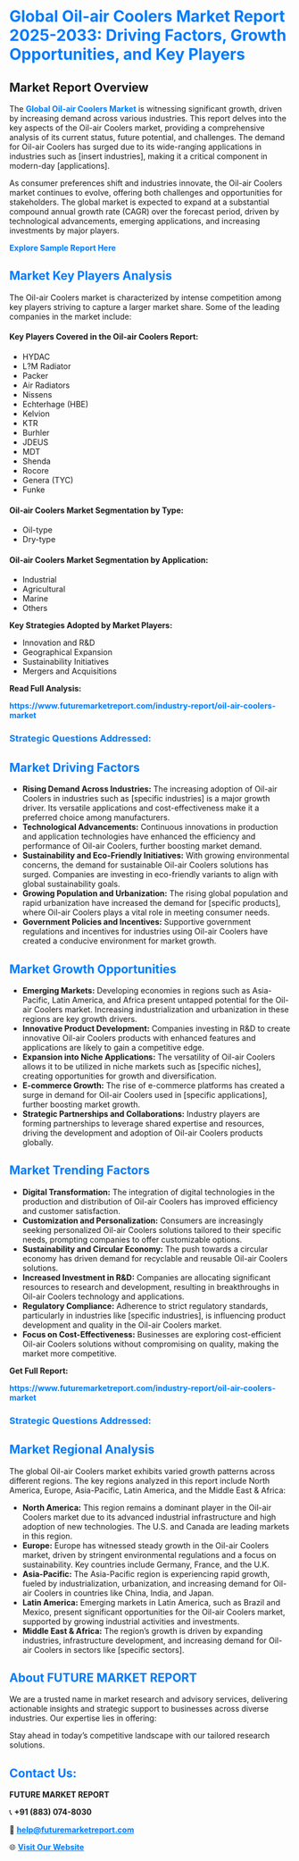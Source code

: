 <h1 style="color: #007BFF;">Global Oil-air Coolers Market Report 2025-2033: Driving Factors, Growth Opportunities, and Key Players</h1>

<section id="overview">
<h2>Market Report Overview</h2>
<p>The <a href="https://www.futuremarketreport.com/industry-report/oil-air-coolers-market" style="color: #007BFF; text-decoration: none;"><strong>Global Oil-air Coolers Market</strong></a> is witnessing significant growth, driven by increasing demand across various industries. This report delves into the key aspects of the Oil-air Coolers market, providing a comprehensive analysis of its current status, future potential, and challenges. The demand for Oil-air Coolers has surged due to its wide-ranging applications in industries such as [insert industries], making it a critical component in modern-day [applications].</p>
<p>As consumer preferences shift and industries innovate, the Oil-air Coolers market continues to evolve, offering both challenges and opportunities for stakeholders. The global market is expected to expand at a substantial compound annual growth rate (CAGR) over the forecast period, driven by technological advancements, emerging applications, and increasing investments by major players.</p>
</section>

<section id="overview">
<p><a href="https://www.futuremarketreport.com/request-sample/reportId=29110" style="color: #007BFF; text-decoration: none;"><strong>Explore Sample Report Here</strong></a></p>
</section>

<section id="key-players">
<h2 style="color: #007BFF;">Market Key Players Analysis</h2>
<p>The Oil-air Coolers market is characterized by intense competition among key players striving to capture a larger market share. Some of the leading companies in the market include:</p>
<h4>Key Players Covered in the Oil-air Coolers Report:</h4>
<ul><li>HYDAC</li><li>L?M Radiator</li><li>Packer</li><li>Air Radiators</li><li>Nissens</li><li>Echterhage (HBE)</li><li>Kelvion</li><li>KTR</li><li>Burhler</li><li>JDEUS</li><li>MDT</li><li>Shenda</li><li>Rocore</li><li>Genera (TYC)</li><li>Funke</li></ul>
<h4>Oil-air Coolers Market Segmentation by Type:</h4>
<ul><li>Oil-type</li><li>Dry-type</li></ul>

<h4>Oil-air Coolers Market Segmentation by Application:</h4>
<ul><li>Industrial</li><li>Agricultural</li><li>Marine</li><li>Others</li></ul>
<p><strong>Key Strategies Adopted by Market Players:</strong></p>
<ul>
<li>Innovation and R&D</li>
<li>Geographical Expansion</li>
<li>Sustainability Initiatives</li>
<li>Mergers and Acquisitions</li>
</ul>
</section>

<section>
<p><strong>Read Full Analysis: </strong></p><a href="https://www.futuremarketreport.com/industry-report/oil-air-coolers-market" style="color: #007BFF; text-decoration: none;"><strong>https://www.futuremarketreport.com/industry-report/oil-air-coolers-market</strong></a>
<h3 style="color: #007BFF;">Strategic Questions Addressed:</h3>
</section>

<section id="driving-factors">
<h2 style="color: #007BFF;">Market Driving Factors</h2>
<ul>
<li><strong>Rising Demand Across Industries:</strong> The increasing adoption of Oil-air Coolers in industries such as [specific industries] is a major growth driver. Its versatile applications and cost-effectiveness make it a preferred choice among manufacturers.</li>
<li><strong>Technological Advancements:</strong> Continuous innovations in production and application technologies have enhanced the efficiency and performance of Oil-air Coolers, further boosting market demand.</li>
<li><strong>Sustainability and Eco-Friendly Initiatives:</strong> With growing environmental concerns, the demand for sustainable Oil-air Coolers solutions has surged. Companies are investing in eco-friendly variants to align with global sustainability goals.</li>
<li><strong>Growing Population and Urbanization:</strong> The rising global population and rapid urbanization have increased the demand for [specific products], where Oil-air Coolers plays a vital role in meeting consumer needs.</li>
<li><strong>Government Policies and Incentives:</strong> Supportive government regulations and incentives for industries using Oil-air Coolers have created a conducive environment for market growth.</li>
</ul>
</section>

<section id="growth-opportunities">
<h2 style="color: #007BFF;">Market Growth Opportunities</h2>
<ul>
<li><strong>Emerging Markets:</strong> Developing economies in regions such as Asia-Pacific, Latin America, and Africa present untapped potential for the Oil-air Coolers market. Increasing industrialization and urbanization in these regions are key growth drivers.</li>
<li><strong>Innovative Product Development:</strong> Companies investing in R&D to create innovative Oil-air Coolers products with enhanced features and applications are likely to gain a competitive edge.</li>
<li><strong>Expansion into Niche Applications:</strong> The versatility of Oil-air Coolers allows it to be utilized in niche markets such as [specific niches], creating opportunities for growth and diversification.</li>
<li><strong>E-commerce Growth:</strong> The rise of e-commerce platforms has created a surge in demand for Oil-air Coolers used in [specific applications], further boosting market growth.</li>
<li><strong>Strategic Partnerships and Collaborations:</strong> Industry players are forming partnerships to leverage shared expertise and resources, driving the development and adoption of Oil-air Coolers products globally.</li>
</ul>
</section>

<section id="trending-factors">
<h2 style="color: #007BFF;">Market Trending Factors</h2>
<ul>
<li><strong>Digital Transformation:</strong> The integration of digital technologies in the production and distribution of Oil-air Coolers has improved efficiency and customer satisfaction.</li>
<li><strong>Customization and Personalization:</strong> Consumers are increasingly seeking personalized Oil-air Coolers solutions tailored to their specific needs, prompting companies to offer customizable options.</li>
<li><strong>Sustainability and Circular Economy:</strong> The push towards a circular economy has driven demand for recyclable and reusable Oil-air Coolers solutions.</li>
<li><strong>Increased Investment in R&D:</strong> Companies are allocating significant resources to research and development, resulting in breakthroughs in Oil-air Coolers technology and applications.</li>
<li><strong>Regulatory Compliance:</strong> Adherence to strict regulatory standards, particularly in industries like [specific industries], is influencing product development and quality in the Oil-air Coolers market.</li>
<li><strong>Focus on Cost-Effectiveness:</strong> Businesses are exploring cost-efficient Oil-air Coolers solutions without compromising on quality, making the market more competitive.</li>
</ul>
</section>

<section>
<p><strong>Get Full Report: </strong></p><a href="https://www.futuremarketreport.com/industry-report/oil-air-coolers-market" style="color: #007BFF; text-decoration: none;"><strong>https://www.futuremarketreport.com/industry-report/oil-air-coolers-market</strong></a>
<h3 style="color: #007BFF;">Strategic Questions Addressed:</h3>
</section>


<section id="regional-analysis">
<h2 style="color: #007BFF;">Market Regional Analysis</h2>
<p>The global Oil-air Coolers market exhibits varied growth patterns across different regions. The key regions analyzed in this report include North America, Europe, Asia-Pacific, Latin America, and the Middle East & Africa:</p>
<ul>
<li><strong>North America:</strong> This region remains a dominant player in the Oil-air Coolers market due to its advanced industrial infrastructure and high adoption of new technologies. The U.S. and Canada are leading markets in this region.</li>
<li><strong>Europe:</strong> Europe has witnessed steady growth in the Oil-air Coolers market, driven by stringent environmental regulations and a focus on sustainability. Key countries include Germany, France, and the U.K.</li>
<li><strong>Asia-Pacific:</strong> The Asia-Pacific region is experiencing rapid growth, fueled by industrialization, urbanization, and increasing demand for Oil-air Coolers in countries like China, India, and Japan.</li>
<li><strong>Latin America:</strong> Emerging markets in Latin America, such as Brazil and Mexico, present significant opportunities for the Oil-air Coolers market, supported by growing industrial activities and investments.</li>
<li><strong>Middle East & Africa:</strong> The region’s growth is driven by expanding industries, infrastructure development, and increasing demand for Oil-air Coolers in sectors like [specific sectors].</li>
</ul>
</section>

<footer>
<h2 style="color: #007BFF;">About FUTURE MARKET REPORT</h2>
<p>We are a trusted name in market research and advisory services, delivering actionable insights and strategic support to businesses across diverse industries. Our expertise lies in offering:</p>

<p>Stay ahead in today’s competitive landscape with our tailored research solutions.</p>

<h2 style="color: #007BFF;">Contact Us:</h2>
<p><strong>FUTURE MARKET REPORT</strong></p>
<p>📞 <strong>+91 (883) 074-8030</strong></p>
<p>📧 <strong><a href="mailto:help@futuremarketreport.com" style="color: #007BFF;">help@futuremarketreport.com</a></strong></p>
<p>🌐 <strong><a href="https://www.futuremarketreport.com/" style="color: #007BFF;">Visit Our Website</a></strong></p>
</footer>